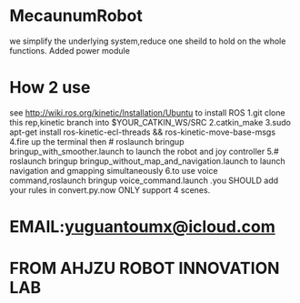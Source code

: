 # MecaunumRobot
we simplify the underlying system,reduce one sheild to hold on the whole functions.
Added power module
# How 2 use
 see http://wiki.ros.org/kinetic/Installation/Ubuntu to install ROS
	1.git clone this rep,kinetic branch into $YOUR_CATKIN_WS/SRC
	2.catkin_make
	3.sudo apt-get install ros-kinetic-ecl-threads && ros-kinetic-move-base-msgs
	4.fire up the terminal then # roslaunch bringup bringup_with_smoother.launch to launch the robot and joy controller
	5.# roslaunch bringup bringup_without_map_and_navigation.launch to launch navigation and gmapping simultaneously
	6.to use voice command,roslaunch bringup voice_command.launch .you SHOULD add your rules in convert.py.now ONLY support 4 scenes.
# EMAIL:yuguantoumx@icloud.com
# FROM AHJZU ROBOT INNOVATION LAB
